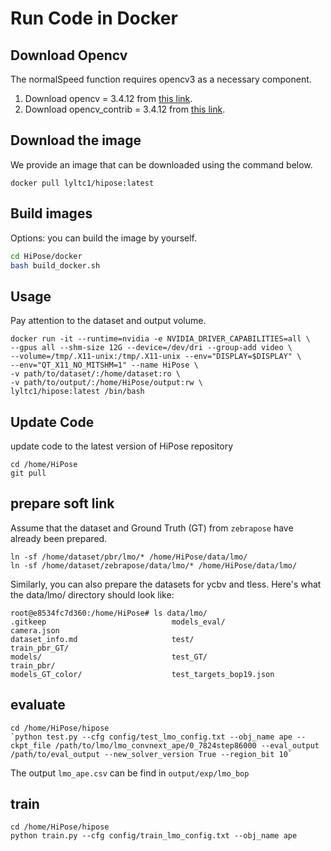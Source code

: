 # Run Code in Docker

## Download Opencv
The normalSpeed function requires opencv3 as a necessary component.
1. Download opencv = 3.4.12 from [this link](https://github.com/opencv/opencv/archive/refs/tags/3.4.12.zip).
2. Download opencv_contrib = 3.4.12 from [this link](https://github.com/opencv/opencv_contrib/archive/refs/tags/3.4.12.zip).

## Download the image
We provide an image that can be downloaded using the command below.
```
docker pull lyltc1/hipose:latest
```
## Build images
Options: you can build the image by yourself.
```bash
cd HiPose/docker
bash build_docker.sh
```
## Usage
Pay attention to the dataset and output volume.
```
docker run -it --runtime=nvidia -e NVIDIA_DRIVER_CAPABILITIES=all \
--gpus all --shm-size 12G --device=/dev/dri --group-add video \
--volume=/tmp/.X11-unix:/tmp/.X11-unix --env="DISPLAY=$DISPLAY" \
--env="QT_X11_NO_MITSHM=1" --name HiPose \
-v path/to/dataset/:/home/dataset:ro \
-v path/to/output/:/home/HiPose/output:rw \
lyltc1/hipose:latest /bin/bash
```

## Update Code
update code to the latest version of HiPose repository
```
cd /home/HiPose
git pull
```

## prepare soft link
Assume that the dataset and Ground Truth (GT) from `zebrapose` have already been prepared.
```
ln -sf /home/dataset/pbr/lmo/* /home/HiPose/data/lmo/
ln -sf /home/dataset/zebrapose/data/lmo/* /home/HiPose/data/lmo/
```
Similarly, you can also prepare the datasets for ycbv and tless. Here's what the data/lmo/ directory should look like:
```
root@e8534fc7d360:/home/HiPose# ls data/lmo/
.gitkeep                            models_eval/                        camera.json                                             
dataset_info.md                     test/                               train_pbr_GT/
models/                             test_GT/                            train_pbr/
models_GT_color/                    test_targets_bop19.json             
```

## evaluate
```
cd /home/HiPose/hipose
`python test.py --cfg config/test_lmo_config.txt --obj_name ape --ckpt_file /path/to/lmo/lmo_convnext_ape/0_7824step86000 --eval_output /path/to/eval_output --new_solver_version True --region_bit 10`
```
The output `lmo_ape.csv` can be find in `output/exp/lmo_bop`

## train
```
cd /home/HiPose/hipose
python train.py --cfg config/train_lmo_config.txt --obj_name ape
```
